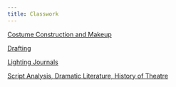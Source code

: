 ```yaml
---
title: Classwork
---
```


[Costume Construction and Makeup](./Costume)

[Drafting](./Drafting)

[Lighting Journals](./Lighting)

[Script Analysis, Dramatic Literature, History of Theatre](./Script)